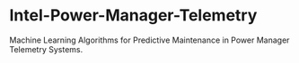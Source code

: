 # Intel-Power-Manager-Telemetry
Machine Learning Algorithms for Predictive Maintenance in Power Manager Telemetry Systems.
